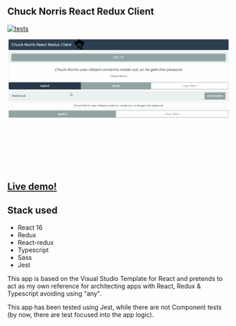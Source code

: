 ## Chuck Norris React Redux Client 

[![tests]][tests-url]

![App executing](/assets/exec.gif)

## [Live demo!](http://adrianabreu.com/chuck-norris-react-redux-client/)

## Stack used

* React 16
* Redux
* React-redux
* Typescript
* Sass
* Jest 

This app is based on the Visual Studio Template for React and pretends to act as my own reference for architecting apps with React, Redux & Typescript avoiding using "any". 

This app has been tested using Jest, while there are not Component tests (by now, there are test focused into the app logic).



[tests]: https://circleci.com/gh/adrianabreu/chuck-norris-react-redux-client.svg
[tests-url]: https://circleci.com/gh/adrianabreu/chuck-norris-react-redux-client